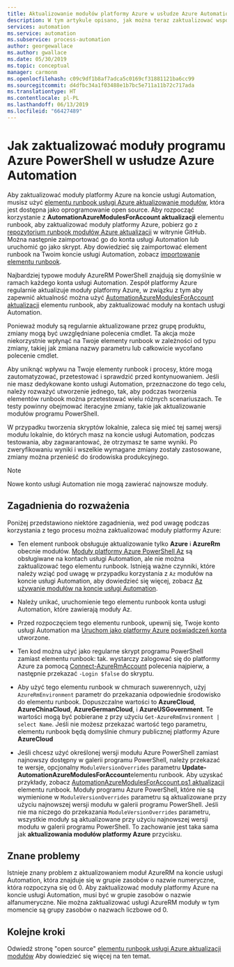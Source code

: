 ```yaml
---
title: Aktualizowanie modułów platformy Azure w usłudze Azure Automation
description: W tym artykule opisano, jak można teraz zaktualizować wspólnego moduły programu Azure PowerShell zapewniany domyślnie w usłudze Azure Automation.
services: automation
ms.service: automation
ms.subservice: process-automation
author: georgewallace
ms.author: gwallace
ms.date: 05/30/2019
ms.topic: conceptual
manager: carmonm
ms.openlocfilehash: c09c9df1b8af7adca5c0169cf31881121ba6cc99
ms.sourcegitcommit: d4dfbc34a1f03488e1b7bc5e711a11b72c717ada
ms.translationtype: HT
ms.contentlocale: pl-PL
ms.lasthandoff: 06/13/2019
ms.locfileid: "66427489"
---
```

# <a name="how-to-update-azure-powershell-modules-in-azure-automation"></a>Jak zaktualizować moduły programu Azure PowerShell w usłudze Azure Automation

Aby zaktualizować moduły platformy Azure na koncie usługi Automation, musisz użyć [elementu runbook usługi Azure aktualizowanie modułów](https://github.com/Microsoft/AzureAutomation-Account-Modules-Update), która jest dostępna jako oprogramowanie open source. Aby rozpocząć korzystanie z **AutomationAzureModulesForAccount aktualizacji** elementu runbook, aby zaktualizować moduły platformy Azure, pobierz go z [repozytorium runbook modułów Azure aktualizacji](https://github.com/Microsoft/AzureAutomation-Account-Modules-Update) w witrynie GitHub. Można następnie zaimportować go do konta usługi Automation lub uruchomić go jako skrypt. Aby dowiedzieć się zaimportować element runbook na Twoim koncie usługi Automation, zobacz [importowanie elementu runbook](manage-runbooks.md#import-a-runbook).

Najbardziej typowe moduły AzureRM PowerShell znajdują się domyślnie w ramach każdego konta usługi Automation. Zespół platformy Azure regularnie aktualizuje moduły platformy Azure, w związku z tym aby zapewnić aktualność można użyć [AutomationAzureModulesForAccount aktualizacji](https://github.com/Microsoft/AzureAutomation-Account-Modules-Update) elementu runbook, aby zaktualizować moduły na kontach usługi Automation.

Ponieważ moduły są regularnie aktualizowane przez grupę produktu, zmiany mogą być uwzględniane polecenia cmdlet. Ta akcja może niekorzystnie wpłynąć na Twoje elementy runbook w zależności od typu zmiany, takiej jak zmiana nazwy parametru lub całkowicie wycofano polecenie cmdlet.

Aby uniknąć wpływu na Twoje elementy runbook i procesy, które mogą zautomatyzować, przetestować i sprawdzić przed kontynuowaniem. Jeśli nie masz dedykowane konto usługi Automation, przeznaczone do tego celu, należy rozważyć utworzenie jednego, tak, aby podczas tworzenia elementów runbook można przetestować wielu różnych scenariuszach. Te testy powinny obejmować iteracyjne zmiany, takie jak aktualizowanie modułów programu PowerShell.

W przypadku tworzenia skryptów lokalnie, zaleca się mieć tej samej wersji modułu lokalnie, do których masz na koncie usługi Automation, podczas testowania, aby zagwarantować, że otrzymasz te same wyniki. Po zweryfikowaniu wyniki i wszelkie wymagane zmiany zostały zastosowane, zmiany można przenieść do środowiska produkcyjnego.

> [!NOTE]
> Nowe konto usługi Automation nie mogą zawierać najnowsze moduły.

## <a name="considerations"></a>Zagadnienia do rozważenia

Poniżej przedstawiono niektóre zagadnienia, weź pod uwagę podczas korzystania z tego procesu można zaktualizować moduły platformy Azure:

* Ten element runbook obsługuje aktualizowanie tylko **Azure** i **AzureRm** obecnie modułów. [Moduły platformy Azure PowerShell Az](/powershell/azure/new-azureps-module-az) są obsługiwane na kontach usługi Automation, ale nie można zaktualizować tego elementu runbook. Istnieją ważne czynniki, które należy wziąć pod uwagę w przypadku korzystania z `Az` modułów na koncie usługi Automation, aby dowiedzieć się więcej, zobacz [Az używanie modułów na koncie usługi Automation](az-modules.md).

* Należy unikać, uruchomienie tego elementu runbook konta usługi Automation, które zawierają moduły Az.

* Przed rozpoczęciem tego elementu runbook, upewnij się, Twoje konto usługi Automation ma [Uruchom jako platformy Azure poświadczeń konta](manage-runas-account.md) utworzone.

* Ten kod można użyć jako regularne skrypt programu PowerShell zamiast elementu runbook: tak. wystarczy zalogować się do platformy Azure za pomocą [Connect-AzureRmAccount](/powershell/module/azurerm.profile/connect-azurermaccount) polecenia najpierw, a następnie przekazać `-Login $false` do skryptu.

* Aby użyć tego elementu runbook w chmurach suwerennych, użyj `AzureRmEnvironment` parametr do przekazania odpowiednie środowisko do elementu runbook.  Dopuszczalne wartości to **AzureCloud**, **AzureChinaCloud**, **AzureGermanCloud**, i **AzureUSGovernment**. Te wartości mogą być pobierane z przy użyciu `Get-AzureRmEnvironment | select Name`. Jeśli nie możesz przekazać wartość tego parametru, elementu runbook będą domyślnie chmury publicznej platformy Azure **AzureCloud**

* Jeśli chcesz użyć określonej wersji modułu Azure PowerShell zamiast najnowszy dostępny w galerii programu PowerShell, należy przekazać te wersje, opcjonalny `ModuleVersionOverrides` parametru **Update-AutomationAzureModulesForAccount**elementu runbook. Aby uzyskać przykłady, zobacz [AutomationAzureModulesForAccount.ps1 aktualizacji](https://github.com/Microsoft/AzureAutomation-Account-Modules-Update/blob/master/Update-AutomationAzureModulesForAccount.ps1
) elementu runbook. Moduły programu Azure PowerShell, które nie są wymienione w `ModuleVersionOverrides` parametru są aktualizowane przy użyciu najnowszej wersji modułu w galerii programu PowerShell. Jeśli nie ma niczego do przekazania `ModuleVersionOverrides` parametru, wszystkie moduły są aktualizowane przy użyciu najnowszej wersji modułu w galerii programu PowerShell. To zachowanie jest taka sama jak **aktualizowania modułów platformy Azure** przycisku.

## <a name="known-issues"></a>Znane problemy

Istnieje znany problem z aktualizowaniem moduł AzureRM na koncie usługi Automation, która znajduje się w grupie zasobów o nazwie numeryczne, która rozpoczyna się od 0. Aby zaktualizować moduły platformy Azure na koncie usługi Automation, musi być w grupie zasobów o nazwie alfanumeryczne. Nie można zaktualizować usługi AzureRM moduły w tym momencie są grupy zasobów o nazwach liczbowe od 0.

## <a name="next-steps"></a>Kolejne kroki

Odwiedź stronę "open source" [elementu runbook usługi Azure aktualizacji modułów](https://github.com/Microsoft/AzureAutomation-Account-Modules-Update) Aby dowiedzieć się więcej na ten temat.
